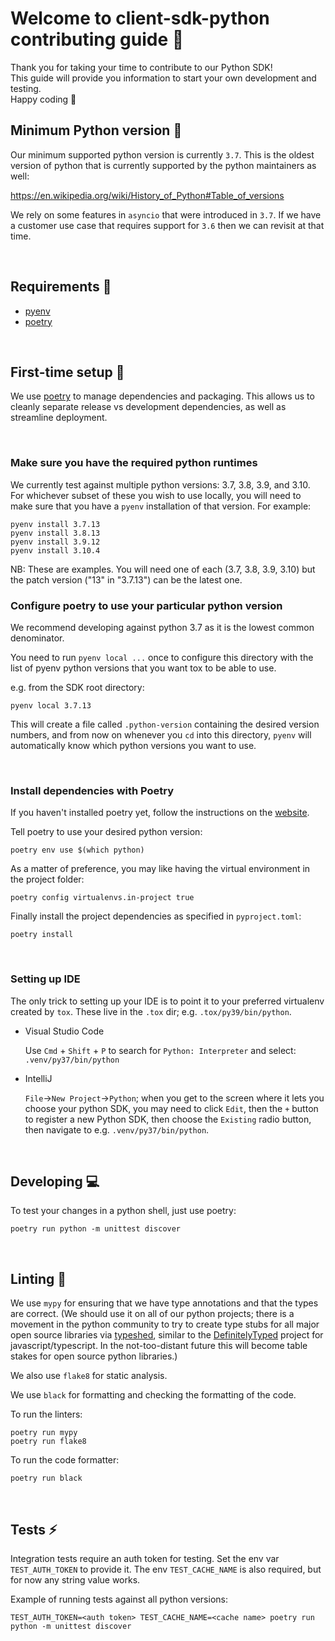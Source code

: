 # Welcome to client-sdk-python contributing guide :wave:

Thank you for taking your time to contribute to our Python SDK!
<br/>
This guide will provide you information to start your own development and testing.
<br/>
Happy coding :dancer:
<br/>

## Minimum Python version :snake:

Our minimum supported python version is currently `3.7`. This is the oldest version of python that is
currently supported by the python maintainers as well:

https://en.wikipedia.org/wiki/History_of_Python#Table_of_versions

We rely on some features in `asyncio` that were introduced in `3.7`. If we have a customer use case that
requires support for `3.6` then we can revisit at that time.

<br/>

## Requirements :eyes:

- [pyenv](https://github.com/pyenv/pyenv)
- [poetry](https://python-poetry.org/docs/)

<br/>

## First-time setup :wrench:

We use [poetry](https://python-poetry.org/docs/) to manage dependencies and packaging.
This allows us to cleanly separate release vs development dependencies, as well as
streamline deployment.

<br/>

### Make sure you have the required python runtimes

We currently test against multiple python versions: 3.7, 3.8, 3.9, and 3.10.
For whichever subset of these you wish to use locally, you will need to make sure
that you have a `pyenv` installation of that version. For example:

```
pyenv install 3.7.13
pyenv install 3.8.13
pyenv install 3.9.12
pyenv install 3.10.4
```

NB: These are examples. You will need one of each (3.7, 3.8, 3.9, 3.10)
but the patch version ("13" in "3.7.13") can be the latest one.

<be/>

### Configure poetry to use your particular python version

We recommend developing against python 3.7 as it is the lowest common
denominator.

You need to run `pyenv local ...` once to configure this directory with
the list of pyenv python versions that you want tox to be able to use.

e.g. from the SDK root directory:

```
pyenv local 3.7.13
```

This will create a file called `.python-version` containing the desired
version numbers, and from now on whenever you `cd` into this directory,
`pyenv` will automatically know which python versions you want to use.

<br />

### Install dependencies with Poetry

If you haven't installed poetry yet, follow the instructions on the [website](https://python-poetry.org/docs/#installation).

Tell poetry to use your desired python version:

```
poetry env use $(which python)
```

As a matter of preference, you may like having the virtual environment in the project folder:

```
poetry config virtualenvs.in-project true
```

Finally install the project dependencies as specified in `pyproject.toml`:

```
poetry install
```

<br />

### Setting up IDE

The only trick to setting up your IDE is to point it to your preferred
virtualenv created by `tox`. These live in the `.tox` dir; e.g.
`.tox/py39/bin/python`.

- Visual Studio Code

  Use `Cmd` + `Shift` + `P` to search for `Python: Interpreter` and select:
  `.venv/py37/bin/python`

- IntelliJ

  `File`->`New Project`->`Python`; when you get to the screen where it lets you
  choose your python SDK, you may need to click `Edit`, then the `+` button
  to register a new Python SDK, then choose the `Existing` radio button, then
  navigate to e.g. `.venv/py37/bin/python`.

<br />

## Developing :computer:

To test your changes in a python shell, just use poetry:

```
poetry run python -m unittest discover
```

<br/>

## Linting :flashlight:

We use `mypy` for ensuring that we have type annotations and that the types are correct.
(We should use it on all of our python projects; there is a movement
in the python community to try to create type stubs for all major open source libraries
via [typeshed](https://github.com/python/typeshed), similar to the [DefinitelyTyped](https://github.com/DefinitelyTyped/DefinitelyTyped)
project for javascript/typescript. In the not-too-distant future this will become table
stakes for open source python libraries.)

We also use `flake8` for static analysis.

We use `black` for formatting and checking the formatting of the code.

To run the linters:

```
poetry run mypy
poetry run flake8
```

To run the code formatter:

```
poetry run black
```

<br/>

## Tests :zap:

Integration tests require an auth token for testing. Set the env var `TEST_AUTH_TOKEN` to
provide it. The env `TEST_CACHE_NAME` is also required, but for now any string value works.

Example of running tests against all python versions:

```
TEST_AUTH_TOKEN=<auth token> TEST_CACHE_NAME=<cache name> poetry run python -m unittest discover
```

<br/>
